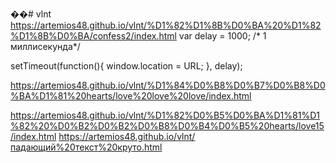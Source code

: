 ��#   v l n t 
 
 https://artemios48.github.io/vlnt/%D1%82%D1%8B%D0%BA%20%D1%82%D1%8B%D0%BA/confess2/index.html
var delay = 1000; /* 1 миллисекунда*/

setTimeout(function(){ window.location = URL; }, delay);

https://artemios48.github.io/vlnt/%D1%84%D0%B8%D0%B7%D0%B8%D0%BA%D1%81%20hearts/love%20love%20love/index.html

https://artemios48.github.io/vlnt/%D1%82%D0%B5%D0%BA%D1%81%D1%82%20%D0%B2%D0%B2%D0%B8%D0%B4%D0%B5%20hearts/love15/index.html
https://artemios48.github.io/vlnt/падающий%20текст%20круто.html
